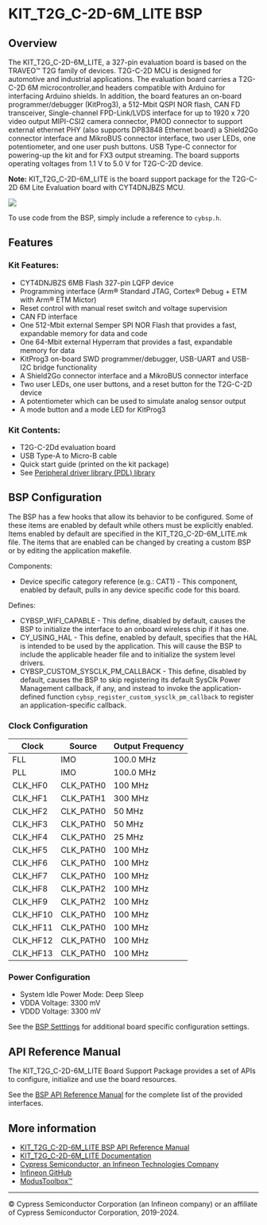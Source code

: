 # KIT_T2G_C-2D-6M_LITE BSP

## Overview

The KIT_T2G_C-2D-6M_LITE, a 327-pin evaluation board is based on the TRAVEO™ T2G family of devices. T2G-C-2D MCU is designed for  automotive and industrial applications. The evaluation board carries a T2G-C-2D 6M microcontroller,and headers compatible with Arduino for interfacing Arduino shields. In addition, the board features an on-board programmer/debugger (KitProg3),  a 512-Mbit QSPI NOR flash, CAN FD transceiver, Single-channel FPD-Link/LVDS interface for up to 1920 x 720 video output  MIPI-CSI2 camera connector, PMOD connector to support external ethernet PHY (also supports DP83848 Ethernet board) a Shield2Go connector interface and MikroBUS connector interface, two user LEDs, one potentiometer, and one user push buttons. USB Type-C connector for powering-up the kit and for FX3 output streaming. The board supports operating voltages from 1.1 V to 5.0 V for T2G-C-2D device.

**Note:**
KIT_T2G_C-2D-6M_LITE is the board support package for the T2G-C-2D 6M Lite Evaluation board  with CYT4DNJBZS MCU. 

![](docs/html/board.png)

To use code from the BSP, simply include a reference to `cybsp.h`.

## Features

### Kit Features:

* CYT4DNJBZS 6MB Flash 327-pin LQFP device
* Programming interface (Arm® Standard JTAG, Cortex® Debug + ETM with Arm® ETM Mictor)
* Reset control with manual reset switch and voltage supervision
* CAN FD interface
* One 512-Mbit external Semper SPI NOR Flash that provides a fast, expandable memory for data and code
* One 64-Mbit external Hyperram that provides a fast, expandable memory for data
* KitProg3 on-board SWD programmer/debugger, USB-UART and USB-I2C bridge functionality
* A Shield2Go connector interface and a MikroBUS connector interface
* Two user LEDs, one user buttons, and a reset button for the T2G-C-2D device
* A potentiometer which can be used to simulate analog sensor output
* A mode button and a mode LED for KitProg3

### Kit Contents:

* T2G-C-2Dd evaluation board
* USB Type-A to Micro-B cable
* Quick start guide (printed on the kit package)
* See 
[Peripheral driver library (PDL) library](https://infineon.github.io/mtb-pdl-cat1/pdl_api_reference_manual/html/index.html)

## BSP Configuration

The BSP has a few hooks that allow its behavior to be configured. Some of these items are enabled by default while others must be explicitly enabled. Items enabled by default are specified in the KIT_T2G_C-2D-6M_LITE.mk file. The items that are enabled can be changed by creating a custom BSP or by editing the application makefile.

Components:
* Device specific category reference (e.g.: CAT1) - This component, enabled by default, pulls in any device specific code for this board.

Defines:
* CYBSP_WIFI_CAPABLE - This define, disabled by default, causes the BSP to initialize the interface to an onboard wireless chip if it has one.
* CY_USING_HAL - This define, enabled by default, specifies that the HAL is intended to be used by the application. This will cause the BSP to include the applicable header file and to initialize the system level drivers.
* CYBSP_CUSTOM_SYSCLK_PM_CALLBACK - This define, disabled by default, causes the BSP to skip registering its default SysClk Power Management callback, if any, and instead to invoke the application-defined function `cybsp_register_custom_sysclk_pm_callback` to register an application-specific callback.

### Clock Configuration

| Clock    | Source    | Output Frequency |
|----------|-----------|------------------|
| FLL      | IMO       | 100.0 MHz        |
| PLL      | IMO       | 100.0 MHz        |
| CLK_HF0  | CLK_PATH0 | 100 MHz          |
| CLK_HF1  | CLK_PATH1 | 300 MHz          |
| CLK_HF2  | CLK_PATH0 | 50 MHz           |
| CLK_HF3  | CLK_PATH0 | 50 MHz           |
| CLK_HF4  | CLK_PATH0 | 25 MHz           |
| CLK_HF5  | CLK_PATH0 | 100 MHz          |
| CLK_HF6  | CLK_PATH0 | 100 MHz          |
| CLK_HF7  | CLK_PATH0 | 100 MHz          |
| CLK_HF8  | CLK_PATH2 | 100 MHz          |
| CLK_HF9  | CLK_PATH2 | 100 MHz          |
| CLK_HF10 | CLK_PATH0 | 100 MHz          |
| CLK_HF11 | CLK_PATH0 | 100 MHz          |
| CLK_HF12 | CLK_PATH0 | 100 MHz          |
| CLK_HF13 | CLK_PATH0 | 100 MHz          |

### Power Configuration

* System Idle Power Mode: Deep Sleep
* VDDA Voltage: 3300 mV
* VDDD Voltage: 3300 mV

See the [BSP Setttings][settings] for additional board specific configuration settings.

## API Reference Manual

The KIT_T2G_C-2D-6M_LITE Board Support Package provides a set of APIs to configure, initialize and use the board resources.

See the [BSP API Reference Manual][api] for the complete list of the provided interfaces.

## More information
* [KIT_T2G_C-2D-6M_LITE BSP API Reference Manual][api]
* [KIT_T2G_C-2D-6M_LITE Documentation](https://www.infineon.com/KIT_T2G_C-2D-6M_LITE)
* [Cypress Semiconductor, an Infineon Technologies Company](http://www.cypress.com)
* [Infineon GitHub](https://github.com/infineon)
* [ModusToolbox™](https://www.cypress.com/products/modustoolbox-software-environment)

[api]: https://infineon.github.io/TARGET_KIT_T2G_C-2D-6M_LITE/html/modules.html
[settings]: https://infineon.github.io/TARGET_KIT_T2G_C-2D-6M_LITE/html/md_bsp_settings.html

---
© Cypress Semiconductor Corporation (an Infineon company) or an affiliate of Cypress Semiconductor Corporation, 2019-2024.